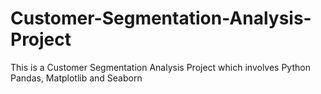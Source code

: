 # Customer-Segmentation-Analysis-Project
This is a Customer Segmentation Analysis Project which involves Python Pandas, Matplotlib and Seaborn
